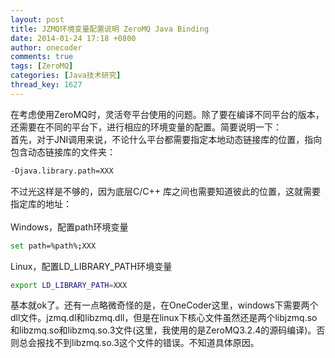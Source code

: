 ```yaml
---
layout: post
title: JZMQ环境变量配置说明 ZeroMQ Java Binding
date: 2014-01-24 17:18 +0800
author: onecoder
comments: true
tags: [ZeroMQ]
categories: [Java技术研究]
thread_key: 1627
---
```

<p>
	在考虑使用ZeroMQ时，灵活夸平台使用的问题。除了要在编译不同平台的版本，还需要在不同的平台下，进行相应的环境变量的配置。简要说明一下：<br />
	首先，对于JNI调用来说，不论什么平台都需要指定本地动态链接库的位置，指向包含动态链接库的文件夹：</p>

```bash
-Djava.library.path=XXX
```

<p>
	不过光这样是不够的，因为底层C/C++ 库之间也需要知道彼此的位置，这就需要指定库的地址：<br />
	<br />
	Windows，配置path环境变量</p>

```bash
set path=%path%;XXX
```

<p>
	Linux，配置LD_LIBRARY_PATH环境变量</p>

```bash
export LD_LIBRARY_PATH=XXX
```

<p>
	基本就ok了。还有一点略微奇怪的是，在OneCoder这里，windows下需要两个dll文件。jzmq.dl和libzmq.dll，但是在linux下核心文件虽然还是两个libjzmq.so和libzmq.so和libzmq.so.3文件(这里，我使用的是ZeroMQ3.2.4的源码编译)。否则总会报找不到libzmq.so.3这个文件的错误。不知道具体原因。<br />
	&nbsp;</p>


